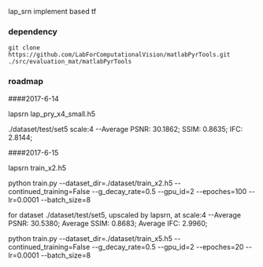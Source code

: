 lap_srn implement based tf

### dependency

`git clone https://github.com/LabForComputationalVision/matlabPyrTools.git ./src/evaluation_mat/matlabPyrTools`


### roadmap

####2017-6-14

lapsrn lap_pry_x4_small.h5

./dataset/test/set5 scale:4
--Average PSNR: 30.1862; SSIM: 0.8635; IFC: 2.8144;

####2017-6-15

lapsrn train_x2.h5

python train.py --dataset_dir=./dataset/train_x2.h5 --continued_training=False --g_decay_rate=0.5 --gpu_id=2 --epoches=100 --lr=0.0001 --batch_size=8

for dataset ./dataset/test/set5, upscaled by lapsrn, at scale:4
--Average PSNR: 30.5380;        Average SSIM: 0.8683;   Average IFC: 2.9960;

python train.py --dataset_dir=./dataset/train_x5.h5 --continued_training=False --g_decay_rate=0.5 --gpu_id=2 --epoches=20 --lr=0.0001 --batch_size=8
